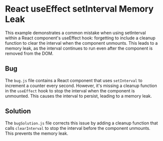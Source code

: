# React useEffect setInterval Memory Leak
This example demonstrates a common mistake when using setInterval within a React component's useEffect hook: forgetting to include a cleanup function to clear the interval when the component unmounts. This leads to a memory leak, as the interval continues to run even after the component is removed from the DOM.

## Bug
The `bug.js` file contains a React component that uses `setInterval` to increment a counter every second. However, it's missing a cleanup function in the `useEffect` hook to stop the interval when the component is unmounted. This causes the interval to persist, leading to a memory leak.

## Solution
The `bugSolution.js` file corrects this issue by adding a cleanup function that calls `clearInterval` to stop the interval before the component unmounts.  This prevents the memory leak.
